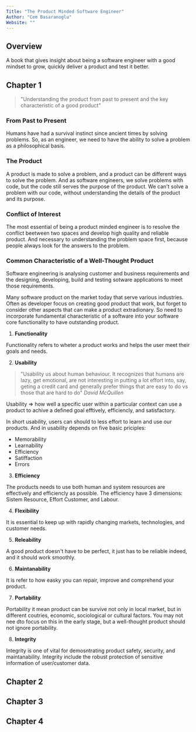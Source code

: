 ```yaml
---
Title: "The Product Minded Software Engineer"
Author: "Cem Basaranoglu"
Website: ""
---
```


## Overview

A book that gives insight about being a software engineer with a good mindset to grow, quickly deliver a product and test it better.

## Chapter 1

> "Understanding the product from past to present and the key characteristic of a good product"

### From Past to Present

Humans have had a survival instinct since ancient times by solving problems. So, as an engineer, we need to have the ability to solve a problem as a philosophical basis.

### The Product

A product is made to solve a problem, and a product can be different ways to solve the problem. And as software engineers, we solve problems with code, but the code still serves the purpose of the product. We can't solve a problem with our code, without understanding the details of the product and its purpose.

### Conflict of Interest

The most essential of being a product minded engineer is to resolve the conflict beetween two spaces and develop high quality and reliable product. And necessary to understanding the problem space first, because people always look for the answers to the problem.

### Common Characteristic of a Well-Thought Product

Software engineering is analysing customer and business requirements and the designing, developing, build and testing sotware applications to meet those requirements.

Many software product on the market today that serve various industries. Often as developer focus on creating good product that work, but forget to consider other aspects that can make a product extradionary. So need to incorporate fundamental characteristic of a software into your software core functionality to have outstanding product.

1. **Functionality**

  Functionality refers to wheter a product works and helps the user meet their goals and needs.

2. **Usability**
  
  > "Usability us about human behaviour. It recognizes that humans are lazy, get emotional, are not interesting in putting a lot effort into, say, geting a credit card and generally prefer things that are easy to do vs those that are hard to do"
  *David McQuillen*

  Usability => how well a specific user within a particular context can use a product to achive a defined goal efftively, efficiencly, and satisfactory.
  
  In short usability, users can should to less effort to learn and use our products. And in usability depends on five basic priciples:

  - Memorability
  - Learnability
  - Efficiency
  - Satiffaction
  - Errors

3. **Efficiency**
  
  The products needs to use both human and system resources are effectively and efficiencly as possible. The efficiency have 3 dimensions: Sistem Resource, Effort Customer, and Labour.

4. **Flexibility**
  
  It is essential to keep up with rapidly changing markets, technologies, and customer needs.

5. **Releability**

  A good product doesn't have to be perfect, it just has to be reliable indeed, and it should work smoothly.

6. **Maintanability**
  
  It is refer to how easky you can repair, improve and comprehend your product.

7. **Portability**

  Portability it mean product can be survive not only in local market, but in different coutries, economic, sociological or cultural factors. You may not nee dto focus on this in the early stage, but a well-thought product should not ignore portability.

8. **Integrity**

  Integrity is one of vital for demosntrating product safety, security, and maintanability. Integrity include the robust protection of sensitive information of user/customer data.

## Chapter 2

## Chapter 3

## Chapter 4
